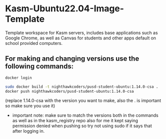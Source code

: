 # Kasm-Ubuntu22.04-Image-Template
Template workspace for Kasm servers, includes base applications such as Google Chrome, as well as Canvas for students and other apps default on school provided computers.


## For making and changing versions use the following commands:

```bash
docker login

sudo docker build -t nighthawkcoders/pusd-student-ubuntu:1.14.0-csa . 
docker push nighthawkcoders/pusd-student-ubuntu:1.14.0-csa 
```
(replace 1.14.0-csa with the version you want to make, also the . is important so make sure you use it)
- important note: make sure to match the versions both in the commands as well as in the kasm_registry repo also for me it kept saying permission denied when pushing so try not using sudo if it says that after logging in.